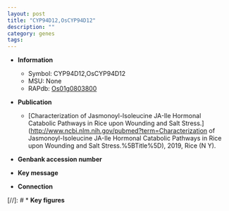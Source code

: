 ```yaml
---
layout: post
title: "CYP94D12,OsCYP94D12"
description: ""
category: genes
tags: 
---
```


* **Information**  
    + Symbol: CYP94D12,OsCYP94D12  
    + MSU: None  
    + RAPdb: [Os01g0803800](https://rapdb.dna.affrc.go.jp/locus/?name=Os01g0803800)  

* **Publication**  
    + [Characterization of Jasmonoyl-Isoleucine JA-Ile Hormonal Catabolic Pathways in Rice upon Wounding and Salt Stress.](http://www.ncbi.nlm.nih.gov/pubmed?term=Characterization of Jasmonoyl-Isoleucine JA-Ile Hormonal Catabolic Pathways in Rice upon Wounding and Salt Stress.%5BTitle%5D), 2019, Rice (N Y).

* **Genbank accession number**  

* **Key message**  

* **Connection**  

[//]: # * **Key figures**  


